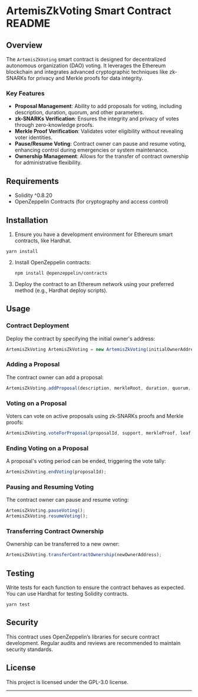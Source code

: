 # ArtemisZkVoting Smart Contract README

## Overview

The `ArtemisZkVoting` smart contract is designed for decentralized autonomous organization (DAO) voting. It leverages the Ethereum blockchain and integrates advanced cryptographic techniques like zk-SNARKs for privacy and Merkle proofs for data integrity.

### Key Features

- **Proposal Management**: Ability to add proposals for voting, including description, duration, quorum, and other parameters.
- **zk-SNARKs Verification**: Ensures the integrity and privacy of votes through zero-knowledge proofs.
- **Merkle Proof Verification**: Validates voter eligibility without revealing voter identities.
- **Pause/Resume Voting**: Contract owner can pause and resume voting, enhancing control during emergencies or system maintenance.
- **Ownership Management**: Allows for the transfer of contract ownership for administrative flexibility.

## Requirements

- Solidity ^0.8.20
- OpenZeppelin Contracts (for cryptography and access control)

## Installation

1. Ensure you have a development environment for Ethereum smart contracts, like Hardhat.
```shell
yarn install
```
2. Install OpenZeppelin contracts:
   ```shell
   npm install @openzeppelin/contracts
   ```
3. Deploy the contract to an Ethereum network using your preferred method (e.g., Hardhat deploy scripts).

## Usage

### Contract Deployment

Deploy the contract by specifying the initial owner's address:
```javascript
ArtemisZkVoting ArtemisZkVoting = new ArtemisZkVoting(initialOwnerAddress);
```

### Adding a Proposal

The contract owner can add a proposal:
```javascript
ArtemisZkVoting.addProposal(description, merkleRoot, duration, quorum, passcodeHash);
```

### Voting on a Proposal

Voters can vote on active proposals using zk-SNARKs proofs and Merkle proofs:
```javascript
ArtemisZkVoting.voteForProposal(proposalId, support, merkleProof, leaf, proof);
```

### Ending Voting on a Proposal

A proposal's voting period can be ended, triggering the vote tally:
```javascript
ArtemisZkVoting.endVoting(proposalId);
```

### Pausing and Resuming Voting

The contract owner can pause and resume voting:
```javascript
ArtemisZkVoting.pauseVoting();
ArtemisZkVoting.resumeVoting();
```

### Transferring Contract Ownership

Ownership can be transferred to a new owner:
```javascript
ArtemisZkVoting.transferContractOwnership(newOwnerAddress);
```

## Testing

Write tests for each function to ensure the contract behaves as expected. You can use Hardhat for testing Solidity contracts.
```shell
yarn test
```

## Security

This contract uses OpenZeppelin’s libraries for secure contract development. Regular audits and reviews are recommended to maintain security standards.

## License

This project is licensed under the GPL-3.0 license.

---